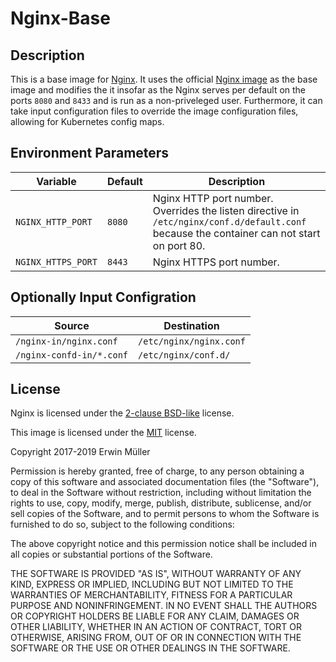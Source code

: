 # Nginx-Base

## Description

This is a base image for [Nginx](https://nginx.org/en/). It uses the official [Nginx image](https://hub.docker.com/_/nginx/) as the base image and modifies the it insofar as the Nginx serves per default on the ports `8080` and `8433` and is run as a non-priveleged user. Furthermore, it can take input configuration files to override the image configuration files, allowing for Kubernetes config maps.

## Environment Parameters

| Variable | Default | Description |
| ------------- | ------------- | ----- |
| `NGINX_HTTP_PORT` | `8080` | Nginx HTTP port number. Overrides the listen directive in `/etc/nginx/conf.d/default.conf` because the container can not start on port 80. |
| `NGINX_HTTPS_PORT` | `8443` | Nginx HTTPS port number. |

## Optionally Input Configration

| Source | Destination |
| ------------- | ------------- |
| `/nginx-in/nginx.conf` | `/etc/nginx/nginx.conf` |
| `/nginx-confd-in/*.conf` | `/etc/nginx/conf.d/` |

## License

Nginx is licensed under the [2-clause BSD-like](https://nginx.org/LICENSE) license.

This image is licensed under the [MIT](https://opensource.org/licenses/MIT) license.

Copyright 2017-2019 Erwin Müller

Permission is hereby granted, free of charge, to any person obtaining a copy of this software and associated documentation files (the "Software"), to deal in the Software without restriction, including without limitation the rights to use, copy, modify, merge, publish, distribute, sublicense, and/or sell copies of the Software, and to permit persons to whom the Software is furnished to do so, subject to the following conditions:

The above copyright notice and this permission notice shall be included in all copies or substantial portions of the Software.

THE SOFTWARE IS PROVIDED "AS IS", WITHOUT WARRANTY OF ANY KIND, EXPRESS OR IMPLIED, INCLUDING BUT NOT LIMITED TO THE WARRANTIES OF MERCHANTABILITY, FITNESS FOR A PARTICULAR PURPOSE AND NONINFRINGEMENT. IN NO EVENT SHALL THE AUTHORS OR COPYRIGHT HOLDERS BE LIABLE FOR ANY CLAIM, DAMAGES OR OTHER LIABILITY, WHETHER IN AN ACTION OF CONTRACT, TORT OR OTHERWISE, ARISING FROM, OUT OF OR IN CONNECTION WITH THE SOFTWARE OR THE USE OR OTHER DEALINGS IN THE SOFTWARE.
